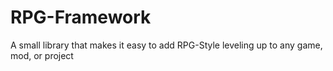 # RPG-Framework
A small library that makes it easy to add RPG-Style leveling up to any game, mod, or project
